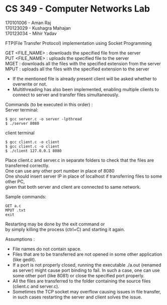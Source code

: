 # CS 349 - Computer Networks Lab  
170101006 - Aman Raj  
170123029 - Kushagra Mahajan  
170123034 - Mihir Yadav  

FTP(File Transfer Protocol) implementation using Socket Programming  

GET <FILE_NAME> : downloads the specified file from the server  
PUT <FILE_NAME> : uploads the specified file to the server  
MGET <EXTENSION> : downloads all the files with the specified extension from the server  
MPUT <EXTENSION> : uploads all the files with the specified extension to the server  

* If the mentioned file is already present client will be asked whether to overwrite or not.  
* Multithreading has also been implemented, enabling multiple clients to connect to server and transfer files simultaneously.  

Commands (to be executed in this order) :  
Server terminal:  
```
$ gcc server.c -o server -lpthread  
$ ./server 8080  
```
client terminal   
```
$ gcc client.c -o client   
$ gcc client.c -o client  
$ ./client 127.0.0.1 8080  
```
Place client.c and server.c in separate folders to check that the files are transferred correctly.  
One can use any other port number in place of 8080   
One should insert server IP in place of localhost if transferring files to some other PC,  
given that both server and client are connected to same network.  

Sample commands:  
```
GET a.c  
MPUT .txt  
exit  
```
Restarting may be done by the exit command or  
by simply killing the process (ctrl+C) and starting it again.  

Assumptions :  
* File names do not contain space.  
* Files that are to be transferred are not opened in some other application (like gedit).  
* If a port is not properly closed, running the executable ./a.out (renamed as server) might cause 	port binding to fail. In such a case, one can use some other port (like 8081) or close the 			specified port properly.  
* All the files are transferred to the folder containing the source files (client.c and server.c).  
* Sometimes the TCP socket may overflow causing issues in file transfer, in such cases restarting the server and client solves the issue.  
